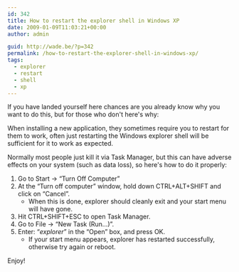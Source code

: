 ```yaml
---
id: 342
title: How to restart the explorer shell in Windows XP
date: 2009-01-09T11:03:21+00:00
author: admin

guid: http://wade.be/?p=342
permalink: /how-to-restart-the-explorer-shell-in-windows-xp/
tags:
  - explorer
  - restart
  - shell
  - xp
---
```

<p class="lead">
  If you have landed yourself here chances are you already know why you want to do this, but for those who don't here's why:
</p>

When installing a new application, they sometimes require you to restart for them to work, often just restarting the Windows explorer shell will be sufficient for it to work as expected.

Normally most people just kill it via Task Manager, but this can have adverse effects on your system (such as data loss), so here's how to do it properly:

<!--more-->

  1. Go to Start -> &#8220;Turn Off Computer&#8221;
  2. At the &#8220;Turn off computer&#8221; window, hold down CTRL+ALT+SHIFT and click on &#8220;Cancel&#8221;. 
      * When this is done, explorer should cleanly exit and your start menu will have gone.
  3. Hit CTRL+SHIFT+ESC to open Task Manager.
  4. Go to File -> &#8220;New Task (Run&#8230;)&#8221;.
  5. Enter: &#8220;_explorer_&#8221; in the &#8220;Open&#8221; box, and press OK. 
      * If your start menu appears, explorer has restarted successfully, otherwise try again or reboot.

Enjoy!